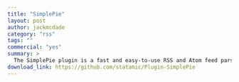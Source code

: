 ```yaml
---
title: "SimplePie"
layout: post
author: jackmcdade
category: "rss"
tags: ""
commercial: "yes"
summary: >
  The SimplePie plugin is a fast and easy-to-use RSS and Atom feed parser.
download_link: https://github.com/statamic/Plugin-SimplePie
---
```

